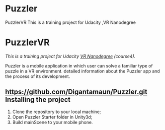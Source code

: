 # Puzzler
 PuzzlerVR This is a training project for Udacity ,VR Nanodegree
# PuzzlerVR
_This is a training project for Udacity [VR Nanodegree](https://www.udacity.com/course/vr-developer-nanodegree--nd017) (course4)._

Puzzler is a mobile application in which user can solve a familiar type of puzzle in a VR environment. detailed information about the Puzzler app and the process of its development.

## https://github.com/Digantamaun/Puzzler.git  Installing the project
1. Clone the repository to your local machine;
2. Open Puzzler Starter folder in Unity3d;
3. Build mainScene to your mobile phone.

